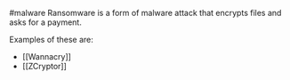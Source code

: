 #malware 
Ransomware is a form of malware attack that encrypts files and asks for a payment. 

Examples of these are:
- [[Wannacry]]
- [[ZCryptor]]